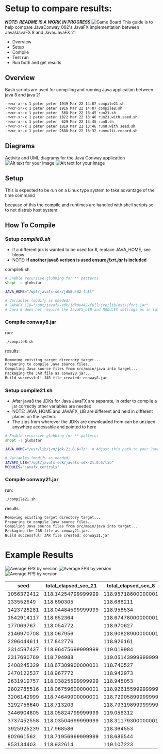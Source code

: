 # Setup to compare results: 
_**NOTE: README IS A WORK IN PROGRESS**_
![Game Board](./gameExample.png)
This guide is to help compare JavaConway_002's JavaFX implementation between Java/JavaFX 8 and Java/JavaFX 21 
- Overview
- Setup
- Compile
- Test run
- Run both and get results

## Overview

Bash scripts are used for compiling and running Java applicaiton between java 8 and java 21

```bash
-rwxr-xr-x 1 peter peter 1949 Mar 22 14:07 compile21.sh
-rwxr-xr-x 1 peter peter 1916 Mar 22 14:07 compile8.sh
-rwxr-xr-x 1 peter peter  568 Mar 22 13:45 run21.sh
-rwxr-xr-x 1 peter peter 1822 Mar 22 13:46 run21.with.seed.sh
-rwxr-xr-x 1 peter peter  629 Mar 22 13:45 run8.sh
-rwxr-xr-x 1 peter peter 1819 Mar 22 13:46 run8.with.seed.sh
-rwxr-xr-x 1 peter peter 2688 Mar 22 13:32 runmulti.record.sh
```

## Diagrams
Activity and UML diagrams for the Java Conway application 
![Alt text for your image](./Activity.png)
![Alt text for your image](./uml.png)



## Setup 
This is expected to be run on a Linux type system to take advantage of the time command

because of this the compile and runtimes are handled with shell scripts so to not distrub host system


## How To Compile

### Setup _compile8.sh_
  - If a different jdk is wanted to be used for 8, replace JAVA_HOME, see bleow:
  - NOTE: **if another java8 verison is used ensure _jfxrt.jar_ is included**

  compile8.sh
```bash
# Enable recursive globbing for ** patterns
shopt -s globstar

JAVA_HOME="/opt/javafx-sdk/jdk8u442-full"

# Variables (modify as needed)
# JAVAFX_LIB="/opt/javafx-sdk/jdk8u442-full/jre/lib/ext/jfxrt.jar" 
# Java 8 does not require the JavaFX_LIB and MODULES settings as in later jdks
```
### Compile conway8.jar

run:

```bash
./compile8.sh
```
results:
```bash
Removing existing target directory target...
Preparing to compile Java source files...
Compiling Java source files from src/main/java into target...
Packaging the JAR file as conway8.jar...
Build successful! JAR file created: conway8.jar

```

### Setup compile21.sh
  - After java8 the JDKs for Java JavaFX are separate, in order to compile a jar correctly other variables are needed
  - NOTE: JAVA_HOME and JAVAFX_LIB are different and held in different places on the system.
  - The zips from wherever the JDKs are downloaded from can be unziped anywhere accessable and pointed to here
```bash
# Enable recursive globbing for ** patterns
shopt -s globstar

JAVA_HOME="/usr/lib/jvm/jdk-21.0.6+7/"  # Adjust this path to your JavaFX SDK installation

# Variables (modify as needed)
JAVAFX_LIB="/opt/javafx-sdk/javafx-sdk-21.0.6/lib"
MODULES="javafx.controls"
```
### Compile conway21.jar

run:
```bash
./compile21.sh 
```
results:
```bash
Removing existing target directory target...
Preparing to compile Java source files...
Compiling Java source files from src/main/java into target...
Packaging the JAR file as conway21.jar...
Build successful! JAR file created: conway21.jar
```

# Example Results

![Average FPS by version ](./avgFrameCount.png)
![Average FPS by version ](./avg_FPS.png)
![Average FPS by version ](./elapsed.png)

| seed       | total_elapsed_sec_21       | total_elapsed_sec_8        | avg_fps_21              | avg_fps_8               | avg_frame_count_21       | avg_frame_count_8        | sum_frame_count_21 | sum_frame_count_8 |
|------------|----------------------------|----------------------------|-------------------------|-------------------------|--------------------------|--------------------------|--------------------|-------------------|
| 1056372412 | 118.14254799999999         | 118.95718600000001         | 0.5337262579673102      | 0.40064614069875515     | 75.49152542372882        | 73.69747899159664        | 8908.0             | 8770.0            |
| 133552649  | 118.690305                 | 118.688211                 | 0.7481699886587634      | 0.7808772417218696      | 103.05882352941177       | 101.7983193277311        | 12264.0            | 12114.0           |
| 1423728281 | 118.04484599999999         | 118.958534                 | 0.4769278239211772      | 0.5212266463025751      | 74.3135593220339         | 68.4201680672269         | 8769.0             | 8142.0            |
| 1542914117 | 118.652364                 | 118.67478000000001         | 0.7540156493450186      | 0.7689589113498706      | 102.7983193277311        | 99.02521008403362        | 12233.0            | 11784.0           |
| 177069767  | 118.054772                 | 118.970627                 | 0.35787612721582157     | 0.5198441570538054      | 74.35593220338983        | 77.5798319327731         | 8774.0             | 9232.0            |
| 2146970708 | 118.067956                 | 118.90828900000001         | 0.6097588399266085      | 0.2861243728212267      | 76.71186440677967        | 77.57142857142857        | 9052.0             | 9231.0            |
| 2296444611 | 117.842776                 | 118.926161                 | 0.28665507100107906     | 0.5304386923921561      | 76.53389830508475        | 71.81512605042016        | 9031.0             | 8546.0            |
| 2314597437 | 118.96475699999999         | 119.019984                 | 0.6572827223946955      | 0.32057245808718815     | 73.83193277310924        | 77.38655462184875        | 8786.0             | 9209.0            |
| 2317690769 | 118.794988                 | 119.05143999999999         | 0.3672452341348971      | 0.3305252598675474      | 63.89915966386555        | 64.4873949579832         | 7604.0             | 7674.0            |
| 2408245329 | 118.67309900000001         | 118.740527                 | 0.7729079555449522      | 0.767554127330708       | 104.63025210084034       | 106.25210084033614       | 12451.0            | 12644.0           |
| 2470122537 | 118.967772                 | 118.942973                 | 0.5484945411943813      | 0.27912859684516506     | 72.83193277310924        | 76.33613445378151        | 8667.0             | 9084.0            |
| 2631919757 | 118.03825599999999         | 118.945053                 | 0.5380813548545176      | 0.33795076705704585     | 74.94915254237289        | 78.90756302521008        | 8844.0             | 9390.0            |
| 2802785516 | 118.06759600000001         | 118.92615599999999         | 0.6135160064221029      | 0.4800319038831826      | 77.82203389830508        | 78.09243697478992        | 9183.0             | 9293.0            |
| 3206142999 | 118.74649900000001         | 118.72905899999999         | 0.7403315640265222      | 0.7557509726032168      | 105.12605042016807       | 105.1344537815126        | 12510.0            | 12511.0           |
| 3292756640 | 118.713203                 | 118.79319899999999         | 0.7807761715411328      | 0.805906497643469       | 103.85714285714286       | 100.36974789915966       | 12359.0            | 11944.0           |
| 3446904805 | 118.05824799999999         | 119.056312                 | 0.4850045617751071      | 0.5932134294478022      | 75.05932203389831        | 76.45378151260505        | 8857.0             | 9098.0            |
| 3737452558 | 118.03504699999999         | 118.31179300000001         | 0.603661192709519       | 0.21841062047995727     | 76.27118644067797        | 50.220338983050844       | 9000.0             | 5926.0            |
| 3925925239 | 117.968586                 | 118.364553                 | 0.5113369419992336      | 0.2842215095937055      | 76.6864406779661         | 50.26271186440678        | 9049.0             | 5931.0            |
| 802661562  | 118.71956999999999         | 118.686544                 | 0.7824322856029229      | 0.7437039977912354      | 101.27731092436974       | 102.08403361344538       | 12052.0            | 12148.0           |
| 853134403  | 118.932614                 | 119.107223                 | 0.5426316812186868      | 0.4020704098459762      | 73.71428571428571        | 73.70588235294117        | 8772.0             | 8771.0            |

